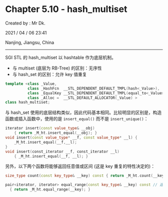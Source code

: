 # Chapter 5.10 - hash_multiset

Created by : Mr Dk.

2021 / 04 / 06 23:41

Nanjing, Jiangsu, China

---

SGI STL 的 hash_multiset 以 hashtable 作为底层机制。

- 与 multiset (底层为 RB-Tree) 的区别：无序性
- 与 hash_set 的区别：允许 key 值重复

```c++
template <class _Value,
          class _HashFcn  __STL_DEPENDENT_DEFAULT_TMPL(hash<_Value>),
          class _EqualKey __STL_DEPENDENT_DEFAULT_TMPL(equal_to<_Value>),
          class _Alloc =  __STL_DEFAULT_ALLOCATOR(_Value) >
class hash_multiset;
```

与 hash_set 使用的底层结构类似，因此代码基本相同。比较明显的区别是，构造函数或插入函数中，使用的是 `insert_equal()` 而不是 `insert_unique()`：

```c++
iterator insert(const value_type& __obj)
    { return _M_ht.insert_equal(__obj); }
void insert(const value_type* __f, const value_type* __l) {
    _M_ht.insert_equal(__f,__l);
}
void insert(const_iterator __f, const_iterator __l)
    { _M_ht.insert_equal(__f, __l); }
```

另外，以下两个函数将能够返回任意值或区间 (这是 key 重复的特性决定的)：

```c++
size_type count(const key_type& __key) const { return _M_ht.count(__key); } // 返回指定 key 值的个数

pair<iterator, iterator> equal_range(const key_type& __key) const // 返回指定 key 值的迭代器区间
  { return _M_ht.equal_range(__key); }
```

